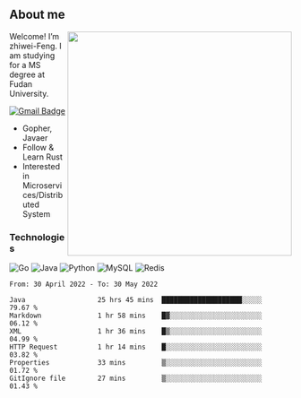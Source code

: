 ## About me

<img align="right" src="https://github-readme-stats-zhiwei-feng.vercel.app/api?username=zhiwei-Feng&show_icons=true" width="400" />

Welcome! I’m zhiwei-Feng. I am studying for a MS degree at Fudan University.  

[![Gmail Badge](https://img.shields.io/badge/-zhiwei.feng1995@gmail.com-c14438?style=flat-square&logo=Gmail&logoColor=white&link=mailto:zhiwei.feng1995@gmail.com)](mailto:zhiwei.feng1995@gmail.com)

- Gopher, Javaer
- Follow & Learn Rust
- Interested in Microservices/Distributed System


### Technologies
![Go](https://img.shields.io/badge/-Go-000000?style=flat-square&logo=go)
![Java](https://img.shields.io/badge/-java-E34A86?style=flat-square&logo=java)
![Python](https://img.shields.io/badge/-Python-black?style=flat-square&logo=Python)
![MySQL](https://img.shields.io/badge/-MySQL-orange?style=flat-square&logo=MySQL)
![Redis](https://img.shields.io/badge/-Redis-black?style=flat-square&logo=Redis)




  
<!--START_SECTION:waka-->

```text
From: 30 April 2022 - To: 30 May 2022

Java                  25 hrs 45 mins  ████████████████████░░░░░   79.67 %
Markdown              1 hr 58 mins    █▓░░░░░░░░░░░░░░░░░░░░░░░   06.12 %
XML                   1 hr 36 mins    █▒░░░░░░░░░░░░░░░░░░░░░░░   04.99 %
HTTP Request          1 hr 14 mins    █░░░░░░░░░░░░░░░░░░░░░░░░   03.82 %
Properties            33 mins         ▒░░░░░░░░░░░░░░░░░░░░░░░░   01.72 %
GitIgnore file        27 mins         ▒░░░░░░░░░░░░░░░░░░░░░░░░   01.43 %
```

<!--END_SECTION:waka-->
</p>



<!--
[![github stats](https://github-readme-stats.vercel.app/api?username=zhiwei-Feng&theme=tokyonight&show_icons=true)](https://github.com/anuraghazra/github-readme-stats)
-->




<!--
**zhiwei-Feng/zhiwei-Feng** is a ✨ _special_ ✨ repository because its `README.md` (this file) appears on your GitHub profile.

Here are some ideas to get you started:

- 🔭 I’m currently working on ...
- 🌱 I’m currently learning ...
- 👯 I’m looking to collaborate on ...
- 🤔 I’m looking for help with ...
- 💬 Ask me about ...
- 📫 How to reach me: ...
- 😄 Pronouns: ...
- ⚡ Fun fact: ...
-->



